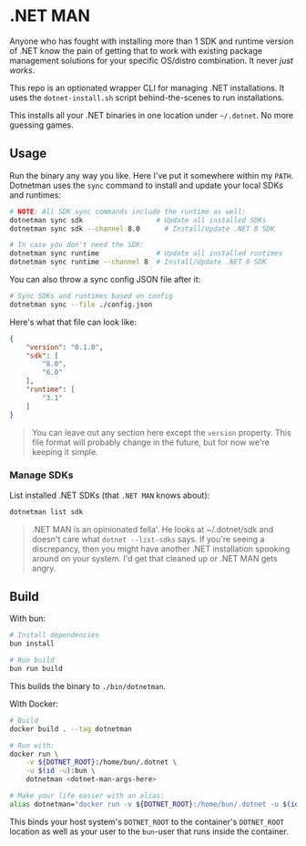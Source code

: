 # .NET MAN

Anyone who has fought with installing more than 1 SDK and runtime version of .NET know the pain of getting that to work with existing package management solutions for your specific OS/distro combination. It never *just works*.

This repo is an optionated wrapper CLI for managing .NET installations. It uses the `dotnet-install.sh` script behind-the-scenes to run installations.

This installs all your .NET binaries in one location under `~/.dotnet`. No more guessing games.

## Usage

Run the binary any way you like. Here I've put it somewhere within my `PATH`. Dotnetman uses the `sync` command to install and update your local SDKs and runtimes:

```bash
# NOTE: All SDK sync commands include the runtime as well:
dotnetman sync sdk                  # Update all installed SDKs
dotnetman sync sdk --channel 8.0      # Install/Update .NET 8 SDK

# In case you don't need the SDK:
dotnetman sync runtime              # Update all installed runtimes
dotnetman sync runtime --channel 8  # Install/Update .NET 8 SDK
```

You can also throw a sync config JSON file after it:

```bash
# Sync SDKs and runtimes based on config
dotnetman sync --file ./config.json
```

Here's what that file can look like:

```json
{
    "version": "0.1.0",
    "sdk": [
        "8.0",
        "6.0"
    ],
    "runtime": [
        "3.1"
    ]
}
```

> You can leave out any section here except the `version` property. This file format will probably change in the future, but for now we're keeping it simple.

### Manage SDKs

List installed .NET SDKs (that `.NET MAN` knows about):

```bash
dotnetman list sdk
```

> .NET MAN is an opinionated fella'. He looks at ~/.dotnet/sdk and doesn't care what `dotnet --list-sdks` says. If you're seeing a discrepancy, then you might have another .NET installation spooking around on your system. I'd get that cleaned up or .NET MAN gets angry.

## Build

With bun:

```bash
# Install dependencies
bun install

# Run build
bun run build
```

This builds the binary to `./bin/dotnetman`.

With Docker:

```bash
# Build
docker build . --tag dotnetman

# Run with:
docker run \
    -v ${DOTNET_ROOT}:/home/bun/.dotnet \
    -u $(id -u):bun \
    dotnetman <dotnet-man-args-here>

# Make your life easier with an alias:
alias dotnetman="docker run -v ${DOTNET_ROOT}:/home/bun/.dotnet -u $(id -u):bun dotnetman"
```

This binds your host system's `DOTNET_ROOT` to the container's `DOTNET_ROOT` location as well as your user to the `bun`-user that runs inside the container.
